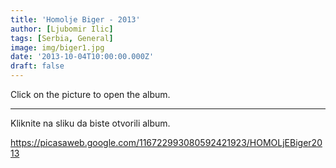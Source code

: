 ```yaml
---
title: 'Homolje Biger - 2013'
author: [Ljubomir Ilic]
tags: [Serbia, General]
image: img/biger1.jpg
date: '2013-10-04T10:00:00.000Z'
draft: false
---
```


Click on the picture to open the album.

------

Kliknite na sliku da biste otvorili album.

https://picasaweb.google.com/116722993080592421923/HOMOLjEBiger2013
